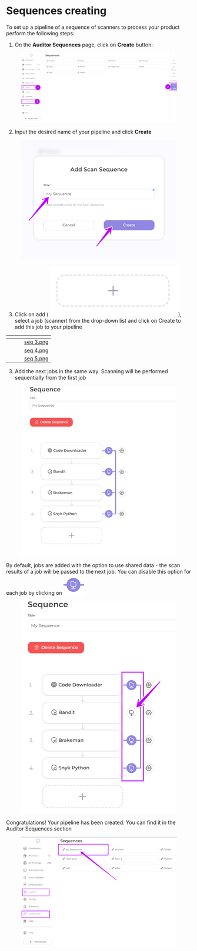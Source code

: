 # Sequences creating

To set up a pipeline of a sequence of scanners to process your product perform the following steps:

1. On the **Auditor Sequences** page, click on **Create** button:

<figure><img src="../../../../.gitbook/assets/seq 1.png" alt=""><figcaption></figcaption></figure>

2. Input the desired name of your pipeline and click **Create**

<figure><img src="../../../../.gitbook/assets/seq 2.png" alt=""><figcaption></figcaption></figure>

3. Click on add ( <img src="../../../../.gitbook/assets/image (19) (1) (1).png" alt="" data-size="line">), select a job (scanner) from the drop-down list and click on Create to add this job to your pipeline

<table data-view="cards"><thead><tr><th></th><th></th><th></th><th data-hidden data-card-cover data-type="files"></th></tr></thead><tbody><tr><td></td><td></td><td></td><td><a href="../../../../.gitbook/assets/seq 3.png">seq 3.png</a></td></tr><tr><td></td><td></td><td></td><td><a href="../../../../.gitbook/assets/seq 4.png">seq 4.png</a></td></tr><tr><td></td><td></td><td></td><td><a href="../../../../.gitbook/assets/seq 5.png">seq 5.png</a></td></tr></tbody></table>

3. Add the next jobs in the same way. Scanning will be performed sequentially from the first job

<figure><img src="../../../../.gitbook/assets/seq 6.png" alt=""><figcaption></figcaption></figure>

By default, jobs are added with the option to use shared data - the scan results of a job will be passed to the next job. You can disable this option for each job by clicking on <img src="../../../../.gitbook/assets/image (21) (1).png" alt="" data-size="line">

<figure><img src="../../../../.gitbook/assets/seq 7.png" alt=""><figcaption></figcaption></figure>

Congratulations! Your pipeline has been created. You can find it in the Auditor Sequences section

<figure><img src="../../../../.gitbook/assets/seq 8(1).png" alt=""><figcaption></figcaption></figure>
